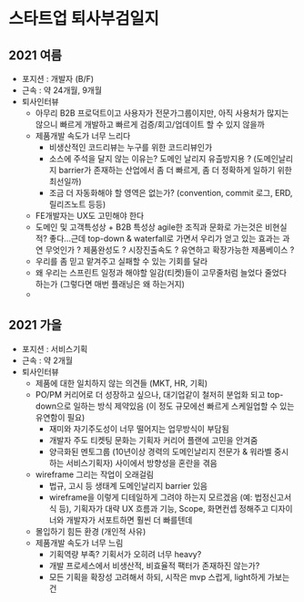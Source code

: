 # 스타트업 퇴사부검일지

## 2021 여름

  - 포지션 : 개발자 (B/F)
  - 근속 : 약 24개월, 9개월
  - 퇴사인터뷰
    - 아무리 B2B 프로덕트이고 사용자가 전문가그룹이지만, 아직 사용처가 많지는 않으니 빠르게 개발하고 빠르게 검증/회고/업데이트 할 수 있지 않을까
    - 제품개발 속도가 너무 느리다
      - 비생산적인 코드리뷰는 누구를 위한 코드리뷰인가 
      - 소스에 주석을 달지 않는 이유는? 도메인 날리지 유츨방지용 ? (도메인날리지 barrier가 존재하는 산업에서 좀 더 빠르게, 좀 더 정확하게 일하기 위한 최선일까)
      - 조금 더 자동화해야 할 영역은 없는가? (convention, commit 로그, ERD, 릴리즈노트 등등)
    - FE개발자는 UX도 고민해야 한다
    - 도메인 및 고객특성상 + B2B 특성상 agile한 조직과 문화로 가는것은 비현실적? 좋다...근데 top-down & waterfall로 가면서 우리가 얻고 있는 효과는 과연 무엇인가 ? 제품완성도 ? 시장진출속도 ? 유연하고 확장가능한 제품베이스 ? 
    - 우리를 좀 믿고 맡겨주고 실패할 수 있는 기회를 달라
    - 왜 우리는 스프린트 일정과 해야할 일감(티켓)들이 고무줄처럼 늘었다 줄었다 하는가 (그렇다면 매번 플래닝은 왜 하는거지) 
    - 


## 2021 가을

  - 포지션 : 서비스기획
  - 근속 : 약 2개월
  - 퇴사인터뷰
    - 제품에 대한 일치하지 않는 의견들 (MKT, HR, 기획)
    - PO/PM 커리어로 더 성장하고 싶으나, 대기업같이 철저히 분업화 되고 top-down으로 일하는 방식 제약있음 (이 정도 규모에선 빠르게 스케일업할 수 있는 유연함이 필요)
      - 재미와 자기주도성이 너무 떨어지는 업무방식이 부담됨
      - 개발자 주도 티켓팅 문화는 기획자 커리어 플랜에 고민을 안겨줌
      - 양극화된 멘토그룹 (10년이상 경력의 도메인날리지 전문가 & 워라벨 중시하는 서비스기획자) 사이에서 방향성을 혼란을 겪음
    - wireframe 그리는 작업이 오래걸림
      - 법규, 고시 등 생태계 도메인날리지 barrier 있음
      - wireframe을 이렇게 디테일하게 그려야 하는지 모르겠음 (예: 법정신고서식 등), 기획자가 대략 UX 흐름과 기능, Scope, 화면컨셉 정해주고 디자이너와 개발자가 서포트하면 훨씬 더 빠를텐데
    - 몰입하기 힘든 환경 (개인적 사유)
    - 제품개발 속도가 너무 느림
      - 기획역량 부족? 기획서가 오히려 너무 heavy?
      - 개발 프로세스에서 비생산적, 비효율적 팩터가 존재하진 않는가?
      - 모든 기획을 확장성 고려해서 하되, 시작은 mvp 스럽게, light하게 가보는건 
